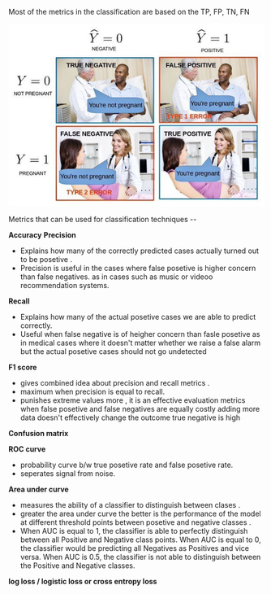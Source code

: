 Most of the metrics in the classification are based on the TP, FP, TN, FN

![alt text](https://github.com/nishchalnishant/Deep_learning_methods/blob/main/img/classification.jpeg?raw=true)

Metrics that can be used for classification techniques --

**Accuracy**
**Precision**

- Explains how many of the correctly predicted cases actually turned out to be posetive .
- Precision is useful in the cases where false posetive is higher concern than false negatives. as in cases such as music or videoo recommendation systems.

**Recall**

- Explains how many of the actual posetive cases we are able to predict correctly.
- Useful when false negative is of heigher concern than fasle posetive as in medical cases where it doesn't matter whether we raise a false alarm but the actual posetive cases should not go undetected

**F1 score**

- gives combined idea about precision and recall metrics .
- maximum when precision is equal to recall.
- punishes extreme values more , it is an effective evaluation metrics when
  false posetive and false negatives are equally costly
  adding more data doesn't effectively change the outcome
  true negative is high

**Confusion matrix**

**ROC curve**

- probability curve b/w true posetive rate and false posetive rate.
- seperates signal from noise.

**Area under curve**

- measures the ability of a classifier to distinguish between clases .
- greater the area under curve the better is the performance of the model at different threshold points between posetive and negative classes .
- When AUC is equal to 1, the classifier is able to perfectly distinguish between all Positive and Negative class points. When AUC is equal to 0, the classifier would be predicting all Negatives as Positives and vice versa. When AUC is 0.5, the classifier is not able to distinguish between the Positive and Negative classes.

**log loss / logistic loss or cross entropy loss**
